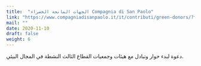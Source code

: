 ```yaml
---
title:  "الجهات المانحة الخضراء Compagnia di San Paolo"
link: "https://www.compagniadisanpaolo.it/it/contributi/green-donors/?fbclid=IwAR3CDjEmBJ961LicZJ1VwVps24-V997_6B6MA-oBbWpuqqPYNIAyYD4bkpk#1604397991645-d4ea207e-3589"
mail: ""
date: 2020-11-10
draft: false
weight: 6
---
```


دعوة لبدء حوار وتبادل مع هيئات وجمعيات القطاع الثالث النشطة في المجال البيئي.
